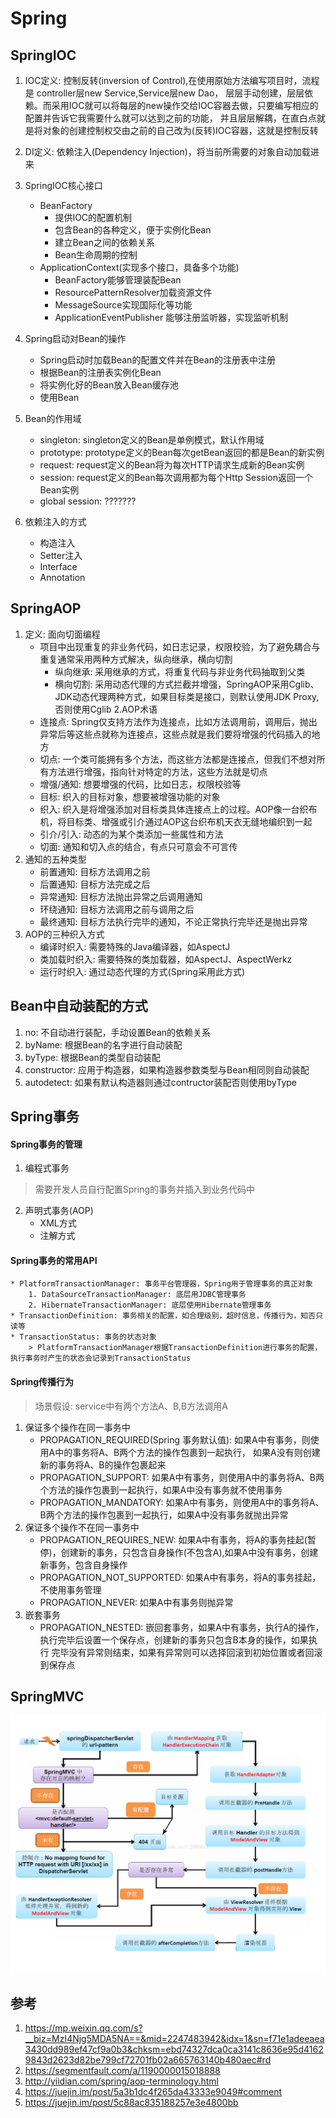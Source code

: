 # Spring
## SpringIOC
1. IOC定义: 控制反转(inversion of Control),在使用原始方法编写项目时，流程是 controller层new Service,Service层new Dao，
    层层手动创建，层层依赖。而采用IOC就可以将每层的new操作交给IOC容器去做，只要编写相应的配置并告诉它我需要什么就可以达到之前的功能，
    并且层层解耦，在直白点就是将对象的创建控制权交由之前的自己改为(反转)IOC容器，这就是控制反转
2. DI定义: 依赖注入(Dependency Injection)，将当前所需要的对象自动加载进来
4. SpringIOC核心接口
    * BeanFactory
        * 提供IOC的配置机制
        * 包含Bean的各种定义，便于实例化Bean
        * 建立Bean之间的依赖关系
        * Bean生命周期的控制
    * ApplicationContext(实现多个接口，具备多个功能)
        * BeanFactory能够管理装配Bean
        * ResourcePatternResolver加载资源文件
        * MessageSource实现国际化等功能
        * ApplicationEventPublisher 能够注册监听器，实现监听机制
        
3. Spring启动对Bean的操作
    * Spring启动时加载Bean的配置文件并在Bean的注册表中注册
    * 根据Bean的注册表实例化Bean
    * 将实例化好的Bean放入Bean缓存池
    * 使用Bean
4. Bean的作用域
    * singleton: singleton定义的Bean是单例模式，默认作用域
    * prototype: prototype定义的Bean每次getBean返回的都是Bean的新实例
    * request: request定义的Bean将为每次HTTP请求生成新的Bean实例
    * session: request定义的Bean每次调用都为每个Http Session返回一个Bean实例
    * global session: ???????
5. 依赖注入的方式
    * 构造注入
    * Setter注入
    * Interface
    * Annotation
## SpringAOP
1. 定义: 面向切面编程
    * 项目中出现重复的非业务代码，如日志记录，权限校验，为了避免耦合与重复通常采用两种方式解决，纵向继承，横向切割
        * 纵向继承: 采用继承的方式，将重复代码与非业务代码抽取到父类
        * 横向切割: 采用动态代理的方式拦截并增强，SpringAOP采用Cglib、JDK动态代理两种方式，如果目标类是接口，则默认使用JDK Proxy,否则使用Cglib
2.AOP术语
    * 连接点: Spring仅支持方法作为连接点，比如方法调用前，调用后，抛出异常后等这些点就称为连接点，这些点就是我们要将增强的代码插入的地方
    * 切点: 一个类可能拥有多个方法，而这些方法都是连接点，但我们不想对所有方法进行增强，指向针对特定的方法，这些方法就是切点
    * 增强/通知: 想要增强的代码，比如日志，权限校验等
    * 目标: 织入的目标对象，想要被增强功能的对象
    * 织入:  织入是将增强添加对目标类具体连接点上的过程。AOP像一台织布机，将目标类、增强或引介通过AOP这台织布机天衣无缝地编织到一起
    * 引介/引入: 动态的为某个类添加一些属性和方法
    * 切面: 通知和切入点的结合，有点只可意会不可言传
3. 通知的五种类型
    * 前置通知: 目标方法调用之前
    * 后置通知: 目标方法完成之后
    * 异常通知: 目标方法抛出异常之后调用通知
    * 环绕通知: 目标方法调用之前与调用之后
    * 最终通知: 目标方法执行完毕的通知，不论正常执行完毕还是抛出异常
4. AOP的三种织入方式
    * 编译时织入: 需要特殊的Java编译器，如AspectJ
    * 类加载时织入: 需要特殊的类加载器，如AspectJ、AspectWerkz
    * 运行时织入: 通过动态代理的方式(Spring采用此方式)
## Bean中自动装配的方式
1. no: 不自动进行装配，手动设置Bean的依赖关系
2. byName: 根据Bean的名字进行自动装配
3. byType: 根据Bean的类型自动装配
4. constructor: 应用于构造器，如果构造器参数类型与Bean相同则自动装配
5. autodetect: 如果有默认构造器则通过contructor装配否则使用byType
## Spring事务
#### Spring事务的管理
1. 编程式事务
> 需要开发人员自行配置Spring的事务并插入到业务代码中
2. 声明式事务(AOP)
    * XML方式
    * 注解方式
#### Spring事务的常用API
    * PlatformTransactionManager: 事务平台管理器，Spring用于管理事务的真正对象
        1. DataSourceTransactionManager: 底层用JDBC管理事务
        2. HibernateTransactionManager: 底层使用Hibernate管理事务
    * TransactionDefinition: 事务相关的配置，如合理级别，超时信息，传播行为，知否只读等
    * TransactionStatus: 事务的状态对象
        > PlatformTransactionManager根据TransactionDefinition进行事务的配置，执行事务时产生的状态会记录到TransactionStatus
#### Spring传播行为
> 场景假设: service中有两个方法A、B,B方法调用A
1. 保证多个操作在同一事务中
    * PROPAGATION_REQUIRED(Spring 事务默认值): 如果A中有事务，则使用A中的事务将A、B两个方法的操作包裹到一起执行，
        如果A没有则创建新的事务将A、B的操作包裹起来
    * PROPAGATION_SUPPORT: 如果A中有事务，则使用A中的事务将A、B两个方法的操作包裹到一起执行，如果A中没有事务就不使用事务
    * PROPAGATION_MANDATORY: 如果A中有事务，则使用A中的事务将A、B两个方法的操作包裹到一起执行，如果A中没有事务就抛出异常
2. 保证多个操作不在同一事务中
    * PROPAGATION_REQUIRES_NEW: 如果A中有事务，将A的事务挂起(暂停)，创建新的事务，只包含自身操作(不包含A),如果A中没有事务，创建新事务，包含自身操作
    * PROPAGATION_NOT_SUPPORTED: 如果A中有事务，将A的事务挂起，不使用事务管理
    * PROPAGATION_NEVER: 如果A中有事务则抛异常
3. 嵌套事务
    * PROPAGATION_NESTED: 嵌回套事务，如果A中有事务，执行A的操作，执行完毕后设置一个保存点，创建新的事务只包含B本身的操作，如果执行
        完毕没有异常则结束，如果有异常则可以选择回滚到初始位置或者回滚到保存点
## SpringMVC
![](./images/springmvc.png)
## 参考
1. https://mp.weixin.qq.com/s?__biz=MzI4Njg5MDA5NA==&mid=2247483942&idx=1&sn=f71e1adeeaea3430dd989ef47cf9a0b3&chksm=ebd74327dca0ca3141c8636e95d41629843d2623d82be799cf72701fb02a665763140b480aec#rd
2. https://segmentfault.com/a/1190000015018888
3. http://yiidian.com/spring/aop-terminology.html
4. https://juejin.im/post/5a3b1dc4f265da43333e9049#comment
5. https://juejin.im/post/5c88ac835188257e3e4800bb